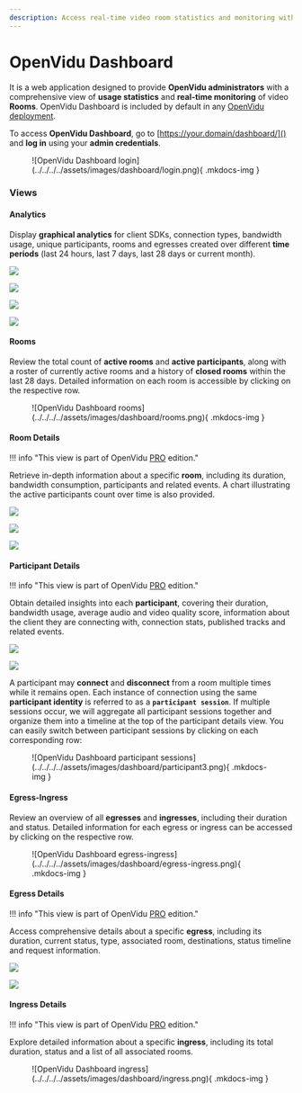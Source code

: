 ```yaml
---
description: Access real-time video room statistics and monitoring with OpenVidu Dashboard. Track rooms, participants, egresses and ingresses.
---
```


# OpenVidu Dashboard

It is a web application designed to provide **OpenVidu administrators** with a comprehensive view of **usage statistics** and **real-time monitoring** of video **Rooms**. OpenVidu Dashboard is included by default in any [OpenVidu deployment](../../deployment-types.md).

To access **OpenVidu Dashboard**, go to [https://your.domain/dashboard/]() and **log in** using your **admin credentials**.

<figure markdown>
  ![OpenVidu Dashboard login](../../../../assets/images/dashboard/login.png){ .mkdocs-img }
</figure>

### Views

#### Analytics

Display **graphical analytics** for client SDKs, connection types, bandwidth usage, unique participants, rooms and egresses created over different **time periods** (last 24 hours, last 7 days, last 28 days or current month).

<div class="grid-container">

<div class="grid-50"><p><a class="glightbox" href="../../../../../assets/images/dashboard/analytics1.png" data-type="image" data-desc-position="bottom"><img src="../../../../../assets/images/dashboard/analytics1.png" loading="lazy"/></a></p></div>

<div class="grid-50"><p><a class="glightbox" href="../../../../../assets/images/dashboard/analytics2.png" data-type="image" data-desc-position="bottom"><img src="../../../../../assets/images/dashboard/analytics2.png" loading="lazy"/></a></p></div>

</div>

<div class="grid-container">

<div class="grid-50"><p><a class="glightbox" href="../../../../../assets/images/dashboard/analytics3.png" data-type="image" data-desc-position="bottom"><img src="../../../../../assets/images/dashboard/analytics3.png" loading="lazy"/></a></p></div>

<div class="grid-50"><p><a class="glightbox" href="../../../../../assets/images/dashboard/analytics4.png" data-type="image" data-desc-position="bottom"><img src="../../../../../assets/images/dashboard/analytics4.png" loading="lazy"/></a></p></div>

</div>

#### Rooms

Review the total count of **active rooms** and **active participants**, along with a roster of currently active rooms and a history of **closed rooms** within the last 28 days. Detailed information on each room is accessible by clicking on the respective row.

<figure markdown>
  ![OpenVidu Dashboard rooms](../../../../assets/images/dashboard/rooms.png){ .mkdocs-img }
</figure>

#### Room Details

!!! info "This view is part of <span>OpenVidu <a href="/pricing/#openvidu-pro"><span class="openvidu-tag openvidu-pro-tag">PRO</span></a></span> edition."

Retrieve in-depth information about a specific **room**, including its duration, bandwidth consumption, participants and related events. A chart illustrating the active participants count over time is also provided.

<div class="grid-container">

<div class="grid-33"><p><a class="glightbox" href="../../../../../assets/images/dashboard/room_active.png" data-type="image" data-desc-position="bottom"><img src="../../../../../assets/images/dashboard/room_active.png" loading="lazy"/></a></p></div>

<div class="grid-33"><p><a class="glightbox" href="../../../../../assets/images/dashboard/room1.png" data-type="image" data-desc-position="bottom"><img src="../../../../../assets/images/dashboard/room1.png" loading="lazy"/></a></p></div>

<div class="grid-33"><p><a class="glightbox" href="../../../../../assets/images/dashboard/room2.png" data-type="image" data-desc-position="bottom"><img src="../../../../../assets/images/dashboard/room2.png" loading="lazy"/></a></p></div>

</div>

#### Participant Details

!!! info "This view is part of <span>OpenVidu <a href="/pricing/#openvidu-pro"><span class="openvidu-tag openvidu-pro-tag">PRO</span></a></span> edition."

Obtain detailed insights into each **participant**, covering their duration, bandwidth usage, average audio and video quality score, information about the client they are connecting with, connection stats, published tracks and related events.

<div class="grid-container">

<div class="grid-50"><p><a class="glightbox" href="../../../../../assets/images/dashboard/participant1.png" data-type="image" data-desc-position="bottom"><img src="../../../../../assets/images/dashboard/participant1.png" loading="lazy"/></a></p></div>

<div class="grid-50"><p><a class="glightbox" href="../../../../../assets/images/dashboard/participant2.png" data-type="image" data-desc-position="bottom"><img src="../../../../../assets/images/dashboard/participant2.png" loading="lazy"/></a></p></div>

</div>

A participant may **connect** and **disconnect** from a room multiple times while it remains open. Each instance of connection using the same **participant identity** is referred to as a **`participant session`**. If multiple sessions occur, we will aggregate all participant sessions together and organize them into a timeline at the top of the participant details view. You can easily switch between participant sessions by clicking on each corresponding row:

<figure markdown>
  ![OpenVidu Dashboard participant sessions](../../../../assets/images/dashboard/participant3.png){ .mkdocs-img }
</figure>

#### Egress-Ingress

Review an overview of all **egresses** and **ingresses**, including their duration and status. Detailed information for each egress or ingress can be accessed by clicking on the respective row.

<figure markdown>
  ![OpenVidu Dashboard egress-ingress](../../../../assets/images/dashboard/egress-ingress.png){ .mkdocs-img }
</figure>

#### Egress Details

!!! info "This view is part of <span>OpenVidu <a href="/pricing/#openvidu-pro"><span class="openvidu-tag openvidu-pro-tag">PRO</span></a></span> edition."

Access comprehensive details about a specific **egress**, including its duration, current status, type, associated room, destinations, status timeline and request information.

<div class="grid-container">

<div class="grid-50"><p><a class="glightbox" href="../../../../../assets/images/dashboard/egress1.png" data-type="image" data-desc-position="bottom"><img src="../../../../../assets/images/dashboard/egress1.png" loading="lazy"/></a></p></div>

<div class="grid-50"><p><a class="glightbox" href="../../../../../assets/images/dashboard/egress2.png" data-type="image" data-desc-position="bottom"><img src="../../../../../assets/images/dashboard/egress2.png" loading="lazy"/></a></p></div>

</div>

#### Ingress Details

!!! info "This view is part of <span>OpenVidu <a href="/pricing/#openvidu-pro"><span class="openvidu-tag openvidu-pro-tag">PRO</span></a></span> edition."

Explore detailed information about a specific **ingress**, including its total duration, status and a list of all associated rooms.

<figure markdown>
  ![OpenVidu Dashboard ingress](../../../../assets/images/dashboard/ingress.png){ .mkdocs-img }
</figure>
